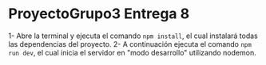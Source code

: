 # ProyectoGrupo3 Entrega 8

1- Abre la terminal y ejecuta el comando `npm install`, el cual instalará todas las dependencias del proyecto.
2- A continuación ejecuta el comando `npm run dev`, el cual inicia el servidor en "modo desarrollo" utilizando nodemon.
